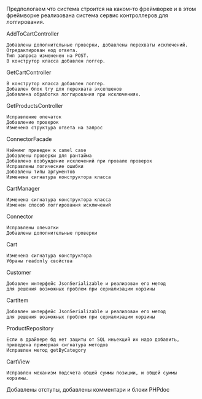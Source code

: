 Предпологаем что система строится на каком-то фреймворке и в этом фреймворке реализована система
сервис контроллеров для логгирования.

AddToCartController

    Добавлены дополнительные проверки, добавлены перехваты исключений.
    Отредактирован код ответа.
    Тип запроса измененен на POST.
    В конструтор класса добавлен логгер.

GetCartController

    В конструтор класса добавлен логгер.
    Добавлен блок try для перехвата эксепшенов
    Добавлена обработка логгирования при исключениях.

GetProductsController

    Исправление опечаток
    Добавление проверок
    Изменена структура ответа на запрос

ConnectorFacade

    Нэйминг приведен к camel case
    Добавлены проверки для рантайма
    Добавлено возбуждение исключений при провале проверок
    Исправлены логические ошибки
    Добавлены типы аргументов
    Изменена сигнатура конструктора класса

CartManager

    Изменена сигнатура конструктора класса
    Изменен способ логгирования исключений

Connector

    Исправлены опечатки
    Добавлены дополнительные проверки

Cart

    Изменена сигнатура конструктора
    Убраны readonly свойства

Customer

    Добавлен интерфейс JsonSerializable и реализован его метод
    для решения возможных проблем при сериализации корзины

CartItem

    Добавлен интерфейс JsonSerializable и реализован его метод
    для решения возможных проблем при сериализации корзины

ProductRepository

    Если в драйвере бд нет защиты от SQL иньекций их надо добавить, приведена примерная сигнатура методов
    Исправлен метод getByCategory

CartView

    Исправлен механизм подсчета общей суммы позиции, и общей суммы корзины.
    

Добавлены отступы, добавлены комментари и блоки PHPdoc
